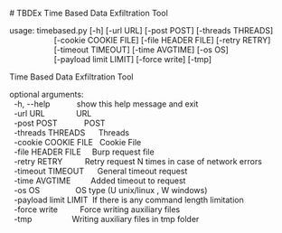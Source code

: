 #&nbsp;TBDEx
Time Based Data Exfiltration Tool<br />

usage:&nbsp;timebased.py&nbsp;[-h]&nbsp;[-url&nbsp;URL]&nbsp;[-post&nbsp;POST]&nbsp;[-threads&nbsp;THREADS]<br />
&nbsp;&nbsp;&nbsp;&nbsp;&nbsp;&nbsp;&nbsp;&nbsp;&nbsp;&nbsp;&nbsp;&nbsp;&nbsp;&nbsp;&nbsp;&nbsp;&nbsp;&nbsp;&nbsp;&nbsp;[-cookie&nbsp;COOKIE&nbsp;FILE]&nbsp;[-file&nbsp;HEADER&nbsp;FILE]&nbsp;[-retry&nbsp;RETRY]<br />
&nbsp;&nbsp;&nbsp;&nbsp;&nbsp;&nbsp;&nbsp;&nbsp;&nbsp;&nbsp;&nbsp;&nbsp;&nbsp;&nbsp;&nbsp;&nbsp;&nbsp;&nbsp;&nbsp;&nbsp;[-timeout&nbsp;TIMEOUT]&nbsp;[-time&nbsp;AVGTIME]&nbsp;[-os&nbsp;OS]<br />
&nbsp;&nbsp;&nbsp;&nbsp;&nbsp;&nbsp;&nbsp;&nbsp;&nbsp;&nbsp;&nbsp;&nbsp;&nbsp;&nbsp;&nbsp;&nbsp;&nbsp;&nbsp;&nbsp;&nbsp;[-payload&nbsp;limit&nbsp;LIMIT]&nbsp;[-force&nbsp;write]&nbsp;[-tmp]<br />

Time Based Data Exfiltration Tool<br />

optional&nbsp;arguments:<br />
&nbsp;&nbsp;-h,&nbsp;--help&nbsp;&nbsp;&nbsp;&nbsp;&nbsp;&nbsp;&nbsp;&nbsp;&nbsp;&nbsp;&nbsp;&nbsp;show&nbsp;this&nbsp;help&nbsp;message&nbsp;and&nbsp;exit<br />
&nbsp;&nbsp;-url&nbsp;URL&nbsp;&nbsp;&nbsp;&nbsp;&nbsp;&nbsp;&nbsp;&nbsp;&nbsp;&nbsp;&nbsp;&nbsp;&nbsp;&nbsp;URL<br />
&nbsp;&nbsp;-post&nbsp;POST&nbsp;&nbsp;&nbsp;&nbsp;&nbsp;&nbsp;&nbsp;&nbsp;&nbsp;&nbsp;&nbsp;&nbsp;POST<br />
&nbsp;&nbsp;-threads&nbsp;THREADS&nbsp;&nbsp;&nbsp;&nbsp;&nbsp;&nbsp;Threads<br />
&nbsp;&nbsp;-cookie&nbsp;COOKIE&nbsp;FILE&nbsp;&nbsp;&nbsp;Cookie&nbsp;File<br />
&nbsp;&nbsp;-file&nbsp;HEADER&nbsp;FILE&nbsp;&nbsp;&nbsp;&nbsp;&nbsp;Burp&nbsp;request&nbsp;file<br />
&nbsp;&nbsp;-retry&nbsp;RETRY&nbsp;&nbsp;&nbsp;&nbsp;&nbsp;&nbsp;&nbsp;&nbsp;&nbsp;&nbsp;Retry&nbsp;request&nbsp;N&nbsp;times&nbsp;in&nbsp;case&nbsp;of&nbsp;network&nbsp;errors<br />
&nbsp;&nbsp;-timeout&nbsp;TIMEOUT&nbsp;&nbsp;&nbsp;&nbsp;&nbsp;&nbsp;General&nbsp;timeout&nbsp;request<br />
&nbsp;&nbsp;-time&nbsp;AVGTIME&nbsp;&nbsp;&nbsp;&nbsp;&nbsp;&nbsp;&nbsp;&nbsp;&nbsp;Added&nbsp;timeout&nbsp;to&nbsp;request<br />
&nbsp;&nbsp;-os&nbsp;OS&nbsp;&nbsp;&nbsp;&nbsp;&nbsp;&nbsp;&nbsp;&nbsp;&nbsp;&nbsp;&nbsp;&nbsp;&nbsp;&nbsp;&nbsp;&nbsp;OS&nbsp;type&nbsp;(U&nbsp;unix/linux&nbsp;,&nbsp;W&nbsp;windows)<br />
&nbsp;&nbsp;-payload&nbsp;limit&nbsp;LIMIT&nbsp;&nbsp;If&nbsp;there&nbsp;is&nbsp;any&nbsp;command&nbsp;length&nbsp;limitation<br />
&nbsp;&nbsp;-force&nbsp;write&nbsp;&nbsp;&nbsp;&nbsp;&nbsp;&nbsp;&nbsp;&nbsp;&nbsp;&nbsp;Force&nbsp;writing&nbsp;auxiliary&nbsp;files<br />
&nbsp;&nbsp;-tmp&nbsp;&nbsp;&nbsp;&nbsp;&nbsp;&nbsp;&nbsp;&nbsp;&nbsp;&nbsp;&nbsp;&nbsp;&nbsp;&nbsp;&nbsp;&nbsp;&nbsp;&nbsp;Writing&nbsp;auxiliary&nbsp;files&nbsp;in&nbsp;tmp&nbsp;folder<br />
